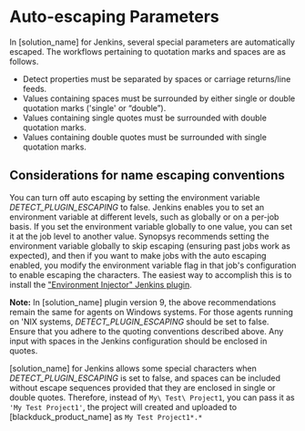 # Auto-escaping Parameters

In [solution_name] for Jenkins, several special parameters are automatically escaped. 
The workflows pertaining to quotation marks and spaces are as follows.

- Detect properties must be separated by spaces or carriage returns/line feeds.
- Values containing spaces must be surrounded by either single or double quotation marks ('single' or “double”).
- Values containing single quotes must be surrounded with double quotation marks.
- Values containing double quotes must be surrounded with single quotation marks.

## Considerations for name escaping conventions

You can turn off auto escaping by setting the environment variable *DETECT\_PLUGIN\_ESCAPING* to false.
Jenkins enables you to set an environment variable at different levels, such as globally or on a per-job basis. If you set the environment variable globally to one value, you can set it at the job level to another value. Synopsys recommends setting the environment variable globally to skip escaping (ensuring past jobs work as expected), and then if you want to make jobs with the auto escaping enabled, you modify the environment variable flag in that job's configuration to enable escaping the characters. The easiest way to accomplish this is to install the ["Environment Injector" Jenkins plugin](https://plugins.jenkins.io/envinject/).

**Note:** In [solution_name] plugin version 9, the above recommendations remain the same for agents on Windows systems.  For those agents running on 'NIX systems, *DETECT\_PLUGIN\_ESCAPING* should be set to false.  Ensure that you adhere to the quoting conventions described above. Any input with spaces in the Jenkins configuration should be enclosed in quotes.

[solution_name] for Jenkins allows some special characters when *DETECT\_PLUGIN\_ESCAPING* is set to false, and spaces can be included without escape sequences provided that they are enclosed in single or double quotes. Therefore, instead of `My\ Test\ Project1`, you can pass it as `'My Test Project1'`, the project will created and uploaded to [blackduck_product_name] as `My Test Project1*.*`

